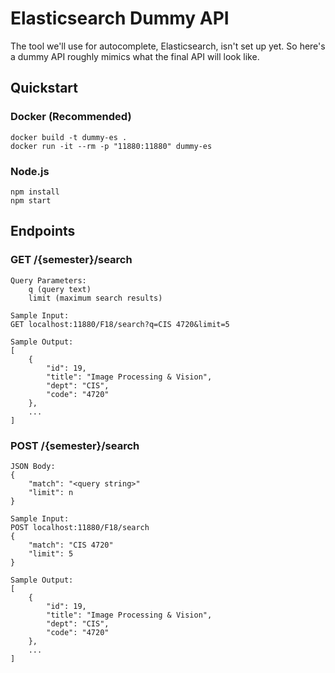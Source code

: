 # Elasticsearch Dummy API

The tool we'll use for autocomplete, Elasticsearch, isn't set up yet. So here's a dummy API roughly mimics what the final API will look like.

## Quickstart

### Docker (Recommended)
```
docker build -t dummy-es .
docker run -it --rm -p "11880:11880" dummy-es
```

### Node.js
```
npm install
npm start
```

## Endpoints

### GET /{semester}/search
```
Query Parameters: 
    q (query text)
    limit (maximum search results)

Sample Input:
GET localhost:11880/F18/search?q=CIS 4720&limit=5

Sample Output:
[
    {
        "id": 19,
        "title": "Image Processing & Vision",
        "dept": "CIS",
        "code": "4720"
    },
    ...
]
```

### POST /{semester}/search
```
JSON Body: 
{
    "match": "<query string>"
    "limit": n
}

Sample Input:
POST localhost:11880/F18/search
{
    "match": "CIS 4720"
    "limit": 5
}

Sample Output:
[
    {
        "id": 19,
        "title": "Image Processing & Vision",
        "dept": "CIS",
        "code": "4720"
    },
    ...
]
```
